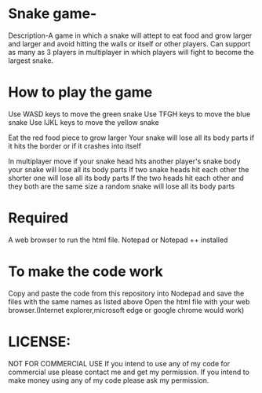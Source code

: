 # Snake game-

Description-A game in which a snake will attept to eat food and grow larger and larger and avoid hitting the walls or itself or other players. Can support as many as 3 players in multiplayer in which players will fight to become the largest snake.

# How to play the game
Use WASD keys to move the green snake
Use TFGH keys to move the blue snake
Use IJKL keys to move the yellow snake

Eat the red food piece to grow larger
Your snake will lose all its body parts if it hits the border or if it crashes into itself

In multiplayer move if your snake head hits another player's snake body your snake will lose all its body parts
If two snake heads hit each other the shorter one will lose all its body parts
If the two heads hit each other and they both are the same size a random snake will lose all its body parts
# Required

A web browser to run the html file.
Notepad or Notepad ++ installed

# To make the code work 
Copy and paste the code from this repository into Nodepad and save the files with the same names as listed above
Open the html file with your web browser.(Internet explorer,microsoft edge or google chrome would work)

# LICENSE:
NOT FOR COMMERCIAL USE If you intend to use any of my code for commercial use please contact me and get my permission. If you intend to make money using any of my code please ask my permission.
